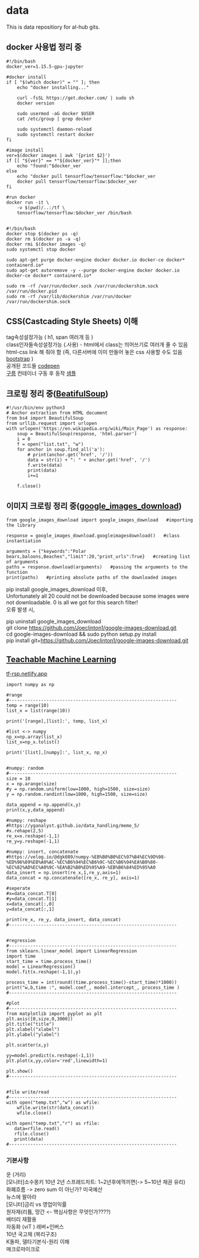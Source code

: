 # data
This is data repositiory for al-hub gits.


## docker 사용법 정리 중  
```
#!/bin/bash
docker_ver=1.15.5-gpu-jupyter

#docker install
if [ "$(which docker)" = "" ]; then
	echo "docker installing..."

    curl -fsSL https://get.docker.com/ | sudo sh
    docker version

    sudo usermod -aG docker $USER
    cat /etc/group | grep docker

    sudo systemctl daemon-reload
    sudo systemctl restart docker
fi

#image install
ver=$(docker images | awk '{print $2}')
if [[ "${ver}" == *"${docker_ver}"* ]];then
    echo "found:"$docker_ver
else
    echo "docker pull tensorflow/tensorflow:"$docker_ver
    docker pull tensorflow/tensorflow:$docker_ver
fi

#run docker
docker run -it \
    -v $(pwd)/..:/tf \
    tensorflow/tensorflow:$docker_ver /bin/bash


#!/bin/bash
docker stop $(docker ps -q)
docker rm $(docker ps -a -q)
docker rmi $(docker images -q)
sudo systemctl stop docker

sudo apt-get purge docker-engine docker docker.io docker-ce docker* containerd.io*
sudo apt-get autoremove -y --purge docker-engine docker docker.io docker-ce docker* containerd.io*

sudo rm -rf /var/run/docker.sock /var/run/dockershim.sock /var/run/docker.pid
sudo rm -rf /var/lib/dockershim /var/run/docker /var/run/dockershim.sock
```  

## CSS(Castcading Style Sheets) 이해  
tag속성설정가능 ( h1, span 여러개 등 )  
class인자들속성설정가능 (.사용) - html에서 class는 띄어쓰기로 여러개 줄 수 있음  
html-css link 해 줘야 함 (즉, 다른서버에 이미 만들어 놓은 css 사용할 수도 있음 [bootstrap](https://getbootstrap.com) )   
공개된 코드들  [codepen](https://codepen.io)  
[구름](https://www.goorm.io) 컨테이너 구동 후 동작 [샘플](https://css-rsfra.run.goorm.io/css/index.html)  

## 크로링 정리 중([BeatifulSoup](https://www.crummy.com/software/BeautifulSoup/bs4/doc/))  
```
#!/usr/bin/env python3
# Anchor extraction from HTML document
from bs4 import BeautifulSoup
from urllib.request import urlopen
with urlopen('https://en.wikipedia.org/wiki/Main_Page') as response:
    soup = BeautifulSoup(response, 'html.parser')
    i = 0
    f = open("list.txt", "w")    
    for anchor in soup.find_all('a'):
        # print(anchor.get('href', '/'))
        data = str(i) + ": " + anchor.get('href', '/')
        f.write(data)
        print(data)
        i+=1
        
    f.close()
```

## 이미지 크로링 정리 중([google_images_download](https://pypi.org/project/google_images_download/))  
```
from google_images_download import google_images_download   #importing the library

response = google_images_download.googleimagesdownload()   #class instantiation

arguments = {"keywords":"Polar bears,baloons,Beaches","limit":20,"print_urls":True}   #creating list of arguments
paths = response.download(arguments)   #passing the arguments to the function
print(paths)   #printing absolute paths of the downloaded images
```
pip install google_images_download 이후,  
Unfortunately all 20 could not be downloaded because some images were not downloadable. 0 is all we got for this search filter!  
오류 발생 시,  

pip uninstall google_images_download  
git clone https://github.com/Joeclinton1/google-images-download.git  
cd google-images-download && sudo python setup.py install  
pip install git+https://github.com/Joeclinton1/google-images-download.git  

## [Teachable Machine Learning](https://teachablemachine.withgoogle.com/)   
[tf-rsp.netlify.app](https://tf-rsp.netlify.app)  


```
import numpy as np

#range
#---------------------------------------------------------------
temp = range(10)
list_x = list(range(10))

print('[range],[list]:', temp, list_x)

#list <-> numpy
np_x=np.array(list_x)
list_x=np_x.tolist()

print('[list],[numpy]:', list_x, np_x)


#numpy: random
#---------------------------------------------------------------
size = 10
x = np.arange(size)
#y = np.random.uniform(low=1000, high=1500, size=size)
y = np.random.randint(low=1000, high=1500, size=size)

data_append = np.append(x,y)
print(x,y,data_append)

#numpy: reshape
#https://yganalyst.github.io/data_handling/memo_5/
#x.rehape(2,5)
re_x=x.reshape(-1,1)
re_y=y.reshape(-1,1)

#numpy: insert, concatenate 
#https://velog.io/@dgk089/numpy-%EB%B0%B0%EC%97%B4%EC%9D%98-%ED%96%89%EB%A0%AC-%EC%B6%94%EC%B6%9C-%EC%B6%94%EA%B0%80-%EC%82%AD%EC%A0%9C-%EA%B2%B0%ED%95%A9-%EB%B6%84%ED%95%A0
data_insert = np.insert(re_x,1,re_y,axis=1)
data_concat = np.concatenate([re_x, re_y], axis=1)

#seperate
#x=data_concat.T[0]
#y=data_concat.T[1]
x=data_concat[:,0]
y=data_concat[:,1]

print(re_x, re_y, data_insert, data_concat)
#---------------------------------------------------------------


#regression
#---------------------------------------------------------------
from sklearn.linear_model import LinearRegression
import time
start_time = time.process_time()
model = LinearRegression()
model.fit(x.reshape(-1,1),y)

process_time = int(round((time.process_time()-start_time)*1000))
print("w,b,time :", model.coef_, model.intercept_, process_time )
#---------------------------------------------------------------

#plot
#---------------------------------------------------------------
from matplotlib import pyplot as plt
plt.axis([0,size,0,3000])
plt.title("title")
plt.xlabel("xlabel")
plt.ylabel("ylabel")

plt.scatter(x,y)

yy=model.predict(x.reshape(-1,1))
plt.plot(x,yy,color='red',linewidth=1)

plt.show()
#---------------------------------------------------------------


#file write/read
#---------------------------------------------------------------
with open("temp.txt","w") as wfile:
    wfile.write(str(data_concat))
    wfile.close()

with open("temp.txt","r") as rfile:
   data=rfile.read()
   rfile.close()
   print(data)
#---------------------------------------------------------------
```


### 기본사항  
운 (거리)    
[모니터]소수몽키 10년 2년 스프래드차트: 1~2년후에꺽끼면(-> 5~10년 채권 유리)  
화폐흐름 -> zero sum 이 아닌가?
미국예산  
뉴스에 팔아라  
[모니터]금리 vs 영업이익률  
원자재(리튬, 망간  <- 핵심사항은 무엇인가????)   
배터리 재활용  
자동화 (viT ) 레버+인버스  
10년 국고채 (복리구조)      
K돌파, 델타기본식-원리 이해  
매크로마이크로
